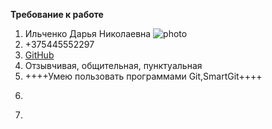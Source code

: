 __Требование к работе__
1. Ильченко Дарья Николаевна ![photo](https://wp-s.ru/wallpapers/12/1/511160664822260/krasochnye-babochki-sidyat-na-belyx-kamnyax.jpg)
2. +375445552297 
3. [GitHub](https://github.com/DARYAIL1/workItStep/settings)
4. Отзывчивая, общительная, пунктуальная
5. ++++Умею пользовать программами Git,SmartGit++++
6. ~~~~Работаю психологом~~~~
7.        
